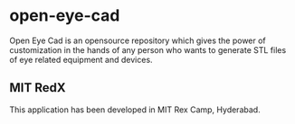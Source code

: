 # open-eye-cad
Open Eye Cad is an opensource repository which gives the power of customization in the hands of any person who wants to generate STL files of eye related equipment and devices.

## MIT RedX
This application has been developed in MIT Rex Camp, Hyderabad.
